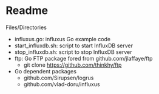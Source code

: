 Readme
=============

Files/Directories
  * influxus.go: influxus Go example code
  * start_influxdb.sh: script to start InfluxDB server
  * stop_influxdb.sh: script to stop InfluxDB server
  * ftp: Go FTP package fored from github.com/jlaffaye/ftp
  	- git clone https://github.com/thinkhy/ftp
  * Go dependent packages
    - github.com/Sirupsen/logrus
    - github.com/vlad-doru/influxus

